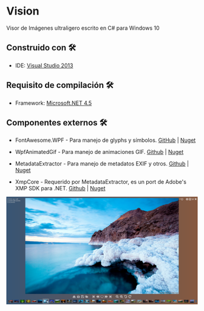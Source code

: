 # Vision
Visor de Imágenes ultraligero escrito en C# para Windows 10

## Construido con 🛠️

* IDE: [Visual Studio 2013](https://visualstudio.microsoft.com/es/)

## Requisito de compilación 🛠️

* Framework: [Microsoft.NET 4.5](https://www.microsoft.com/es-cl/download/details.aspx?id=30653)

## Componentes externos 🛠️

* FontAwesome.WPF - Para manejo de glyphs y símbolos. [GitHub](https://github.com/charri/Font-Awesome-WPF) | [Nuget](https://www.nuget.org/packages/FontAwesome.WPF/)

* WpfAnimatedGif - Para manejo de animaciones GIF. [Github](https://github.com/XamlAnimatedGif/WpfAnimatedGif) | [Nuget](https://www.nuget.org/packages/WpfAnimatedGif)

* MetadataExtractor - Para manejo de metadatos EXIF y otros. [Github](https://github.com/drewnoakes/metadata-extractor-dotnet) | [Nuget](https://www.nuget.org/packages/MetadataExtractor/)

* XmpCore - Requerido por MetadataExtractor, es un port de Adobe's XMP SDK para .NET. [Github](https://github.com/drewnoakes/xmp-core-dotnet/) | [Nuget](https://www.nuget.org/packages/XmpCore/)

![Vision MainWindow](https://raw.githubusercontent.com/LeodevCL/Vision/master/Vision/example02.png)




